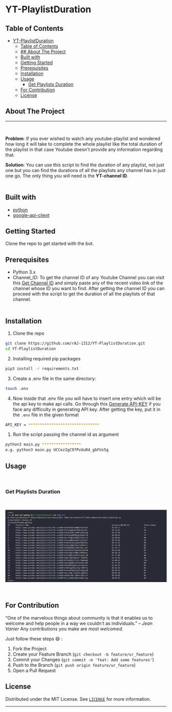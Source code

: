 # YT-PlaylistDuration


<!-- TABLE OF CONTENTS -->
## Table of Contents
- [YT-PlaylistDuration](#yt-playlistduration)
  - [Table of Contents](#table-of-contents)
  - [## About The Project](#-about-the-project)
  - [Built with](#built-with)
  - [Getting Started](#getting-started)
  - [Prerequisites](#prerequisites)
  - [Installation](#installation)
  - [Usage](#usage)
    - [Get Playlists Duration](#get-playlists-duration)
  - [For Contribution](#for-contribution)
  - [License](#license)


<!-- ABOUT THE PROJECT -->
## About The Project
---
<br>

__Problem__: If you ever wished to watch any youtube-playlist and wondered how long it will take to complete the whole playlist like the total duration of the playlist in that case Youtube doesn't provide any information regarding that.

__Solution__: You can use this script to find the duration of any playlist, not just one but you can find the durations of all the playlists any channel has in just one go. The only thing you will need is the **YT-channel ID**.
<br><br>





## Built with

* [python](https://www.python.org/downloads/release/python-3106/)
* [google-api-client](https://github.com/googleapis/google-api-python-client/)



<!-- GETTING STARTED -->
## Getting Started

Clone the repo to get started with the bot.

## Prerequisites

* Python 3.x
* Channel_ID: To get the channel ID of any Youtube Channel you can visit this [Get Channel ID](https://commentpicker.com/youtube-channel-id.php) and simply paste any of the recent video link of the channel whose ID you want to find.
After getting the channel ID you can proceed with the script to get the duration of all the playlists of that channel.
<br><br>

## Installation
 
1. Clone the repo
```sh
git clone https://github.com/rAJ-1312/YT-PlaylistDuration.git
cd YT-PlaylistDuration
```
2. Installing required pip packages
```sh
pip3 install -r requirements.txt
```
3. Create a .env file in the same directory:
```sh
touch .env
```
4. Now inside that .env file you will have to insert one entry which will be the api key to make api calls. Go through this [Generate API-KEY](https://support.google.com/googleapi/answer/6158862?hl=en) if you face any difficulty in generating API key. After getting the key, put it in the `.env` file in the given format
```sh
API_KEY = *******************************
```

1. Run the script passing the channel id as argument
```sh
python3 main.py *****************
e.g. python3 main.py UCCezIgC97PvUuR4_gbFUs5g
```

<!-- USAGE EXAMPLES -->
## Usage
<br>

### Get Playlists Duration
<br>

<p align="center">
  <img align="center" src="docs.png?raw=true" alt="bot.jpg" width="1030">
</p>

<br>

<!-- CONTRIBUTING -->
## For Contribution

“One of the marvelous things about community is that it enables us to welcome and help people in a way we couldn't as individuals.” – *Jean Vanier* 
Any contributions you make are _*most welcomed*_.

Just follow these steps :smile: : 
1. Fork the Project
2. Create your Feature Branch (`git checkout -b feature/ur_feature`)
3. Commit your Changes (`git commit -m 'feat: Add some features'`)
4. Push to the Branch (`git push origin feature/ur_feature`)
5. Open a Pull Request

<!-- LICENSE -->
## License

Distributed under the MIT License. See [`LICENSE`](./LICENSE) for more information.

****

